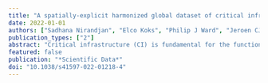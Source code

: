 ```yaml
---
title: "A spatially-explicit harmonized global dataset of critical infrastructure"
date: 2022-01-01
authors: ["Sadhana Nirandjan", "Elco Koks", "Philip J Ward", "Jeroen CJH Aerts"]
publication_types: ["2"]
abstract: "Critical infrastructure (CI) is fundamental for the functioning of a society and forms the backbone for socio-economic development. Natural and human-made threats, however, pose a major risk to CI. Therefore, geospatial data on the location of CI are fundamental for in-depth risk analyses, which are required to inform policy decisions aiming to reduce risk. We present a first-of-its-kind globally harmonized spatial dataset for the representation of CI. In this study, we: (1) collect and harmonize detailed geospatial data of the world’s main CI systems into a single geospatial database; and (2) develop the Critical Infrastructure Spatial Index (CISI) to express the global spatial intensity of CI. The CISI aggregates high-resolution geospatial OpenStreetMap (OSM) data of 39 CI types that are categorized under seven overarching CI systems. The detailed geospatial data are rasterized into a harmonized and consistent dataset with a resolution of 0.10 × 0.10 and 0.25 × 0.25 degrees. The dataset can be applied to explore the current landscape of CI, identify CI hotspots, and as exposure input for large-scale risk assessments."
featured: false
publication: "*Scientific Data*"
doi: "10.1038/s41597-022-01218-4"
---
```


